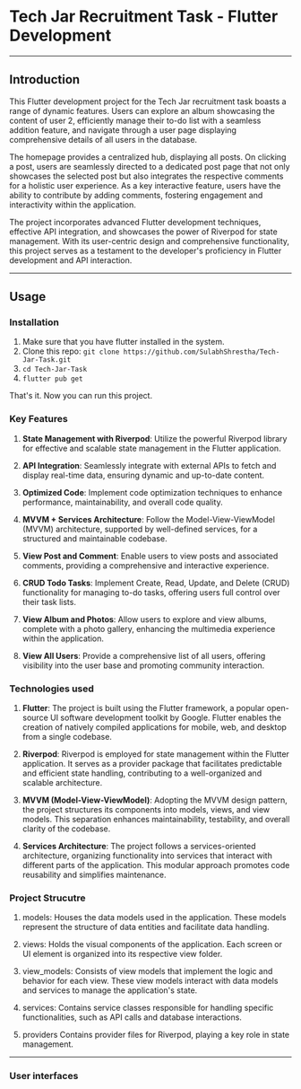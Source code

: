 # Tech Jar Recruitment Task - Flutter Development

___

## Introduction

This Flutter development project for the Tech Jar recruitment task boasts a range of dynamic features. Users can explore an album showcasing the content of user 2, efficiently manage their to-do list with a seamless addition feature, and navigate through a user page displaying comprehensive details of all users in the database.

The homepage provides a centralized hub, displaying all posts. On clicking a post, users are seamlessly directed to a dedicated post page that not only showcases the selected post but also integrates the respective comments for a holistic user experience. As a key interactive feature, users have the ability to contribute by adding comments, fostering engagement and interactivity within the application.

The project incorporates advanced Flutter development techniques, effective API integration, and showcases the power of Riverpod for state management. With its user-centric design and comprehensive functionality, this project serves as a testament to the developer's proficiency in Flutter development and API interaction.

___

## Usage

### Installation

1. Make sure that you have flutter installed in the system.
2. Clone this repo: `git clone https://github.com/SulabhShrestha/Tech-Jar-Task.git`
3. `cd Tech-Jar-Task`
4. `flutter pub get`

That's it. Now you can run this project.

### Key Features

1. **State Management with Riverpod**:
Utilize the powerful Riverpod library for effective and scalable state management in the Flutter application.

2. **API Integration**:
Seamlessly integrate with external APIs to fetch and display real-time data, ensuring dynamic and up-to-date content.

3. **Optimized Code**:
Implement code optimization techniques to enhance performance, maintainability, and overall code quality.

4. **MVVM + Services Architecture**:
Follow the Model-View-ViewModel (MVVM) architecture, supported by well-defined services, for a structured and maintainable codebase.

5. **View Post and Comment**:
Enable users to view posts and associated comments, providing a comprehensive and interactive experience.

6. **CRUD Todo Tasks**:
Implement Create, Read, Update, and Delete (CRUD) functionality for managing to-do tasks, offering users full control over their task lists.

7. **View Album and Photos**:
Allow users to explore and view albums, complete with a photo gallery, enhancing the multimedia experience within the application.

8. **View All Users**:
Provide a comprehensive list of all users, offering visibility into the user base and promoting community interaction.

### Technologies used

1. **Flutter**:
The project is built using the Flutter framework, a popular open-source UI software development toolkit by Google. Flutter enables the creation of natively compiled applications for mobile, web, and desktop from a single codebase.

2. **Riverpod**:
Riverpod is employed for state management within the Flutter application. It serves as a provider package that facilitates predictable and efficient state handling, contributing to a well-organized and scalable architecture.

3. **MVVM (Model-View-ViewModel)**:
Adopting the MVVM design pattern, the project structures its components into models, views, and view models. This separation enhances maintainability, testability, and overall clarity of the codebase.

4. **Services Architecture**:
The project follows a services-oriented architecture, organizing functionality into services that interact with different parts of the application. This modular approach promotes code reusability and simplifies maintenance.

### Project Strucutre

1. models:
Houses the data models used in the application. These models represent the structure of data entities and facilitate data handling.

2. views:
Holds the visual components of the application. Each screen or UI element is organized into its respective view folder.

3. view_models:
Consists of view models that implement the logic and behavior for each view. These view models interact with data models and services to manage the application's state.

4. services:
Contains service classes responsible for handling specific functionalities, such as API calls and database interactions.

5. providers
Contains provider files for Riverpod, playing a key role in state management.

___

### User interfaces
